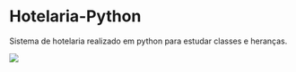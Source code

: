 # Hotelaria-Python
Sistema de hotelaria realizado em python para estudar classes e heranças.

<img src="https://img.shields.io/static/v1?label=STATUS&message=%20EM DESENVOLVIMENTO&color=blue&style=for-the-badge&logo=REACT"/>
